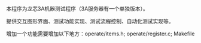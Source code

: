 本程序为龙芯3A机器测试程序（3A服务器有一个单独版本）。


提供交互图形界面、测试功能实现、测试流程控制、自动化测试实现等。


增加一个功能需要增加以下地方：operate/items.h; operate/register.c; Makefile

